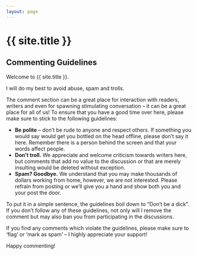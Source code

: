 ```yaml
---
layout: page
---
```


# {{ site.title }}

## Commenting Guidelines

Welcome to {{ site.title }}. 

I will do my best to avoid abuse, spam and trolls. 

The comment section can be a great place for interaction with readers, writers and even for spawning stimulating conversation – it can be a great place for all of us! To ensure that you have a good time over here, please make sure to stick to the following guidelines:

- **Be polite** – don’t be rude to anyone and respect others. If something you would say would get you bottled on the head offline, please don’t say it here. Remember there is a person behind the screen and that your words affect people.
- **Don’t troll.** We appreciate and welcome criticism towards writers here, but comments that add no value to the discussion or that are merely insulting would be deleted without exception.
- **Spam? Goodbye.** We understand that you may make thousands of dollars working from home, however, we are not interested. Please refrain from posting or we’ll give you a hand and show both you and your post the door.

To put it in a simple sentence, the guidelines boil down to “Don’t be a dick”. If you don’t follow any of these guidelines, not only will I remove the comment but may also ban you from participating in the discussions.

If you find any comments which violate the guidelines, please make sure to ‘flag’ or ‘mark as spam’ – I highly appreciate your support!

Happy commenting!
